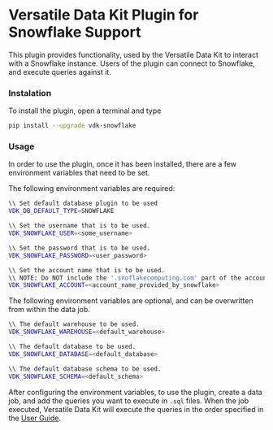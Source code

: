 # Versatile Data Kit Plugin for Snowflake Support

This plugin provides functionality, used by the Versatile Data Kit
to interact with a Snowflake instance. Users of the plugin can connect to
Snowflake, and execute queries against it.

### Instalation

To install the plugin, open a terminal and type
```bash
pip install --upgrade vdk-snowflake
```

### Usage

In order to use the plugin, once it has been installed, there are a few environment variables that need to be set.

The following environment variables are required:

```bash
\\ Set default database plugin to be used
VDK_DB_DEFAULT_TYPE=SNOWFLAKE

\\ Set the username that is to be used.
VDK_SNOWFLAKE_USER=<some_username>

\\ Set the password that is to be used.
VDK_SNOWFLAKE_PASSWORD=<user_password>

\\ Set the account name that is to be used.
\\ NOTE: Do NOT include the '.snoflakecomputing.com' part of the account name.
VDK_SNOWFLAKE_ACCOUNT=<account_name_provided_by_snowflake>
```

The following environment variables are optional, and can be overwritten from within the data job.

```bash
\\ The default warehouse to be used.
VDK_SNOWFLAKE_WAREHOUSE=<default_warehouse>

\\ The default database to be used.
VDK_SNOWFLAKE_DATABASE=<default_database>

\\ The default database schema to be used.
VDK_SNOWFLAKE_SCHEMA=<default_schema>
```

After configuring the environment variables, to use the plugin, create a data job, and add the queries you want to execute in `.sql` files. When the job executed, Versatile Data Kit will execute the queries in the order specified in the [User Guide](https://github.com/vmware/versatile-data-kit/wiki/User-Guide#data-job-steps).
